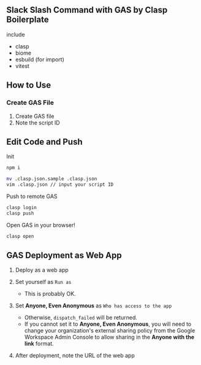 ## Slack Slash Command with GAS by Clasp Boilerplate

include

- clasp
- biome
- esbuild (for import)
- vitest

## How to Use

### Create GAS File

1. Create GAS file
1. Note the script ID

## Edit Code and Push

Init

```sh
npm i

mv .clasp.json.sample .clasp.json
vim .clasp.json // input your script ID
```

Push to remote GAS

```sh
clasp login
clasp push
```

Open GAS in your browser!

```sh
clasp open
```

## GAS Deployment as Web App

1. Deploy as a web app
1. Set yourself as `Run as`
    - This is probably OK.
1. Set __Anyone, Even Anonymous__ as `Who has access to the app`

   - Otherwise, `dispatch_failed` will be returned.  
   - If you cannot set it to __Anyone, Even Anonymous__, you will need to change your organization's external sharing policy from the Google Workspace Admin Console to allow sharing in the __Anyone with the link__ format.

1. After deployment, note the URL of the web app
